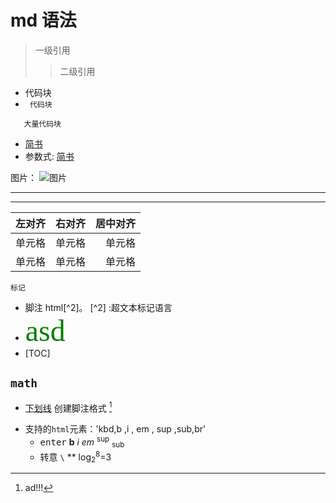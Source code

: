 # md 语法
 > 一级引用
 >> 二级引用
+ 代码块
+ ` 代码块`
``` 
   大量代码块 
``` 
+ [简书](https://www.jianshu.com "链接描述" )
+  参数式: [简书][id]

[id]: https://www.jianshu.com
图片：
![图片](https://ss0.bdstatic.com/70cFvHSh_Q1YnxGkpoWK1HF6hhy/it/u=2856846879,389279115&fm=26&gp=0.jpg "url")
***
---

| 左对齐 | 右对齐 | 居中对齐 |
| --- | :-: | -:|
| 单元格 | 单元格 | 单元格 |
| 单元格 | 单元格 | 单元格 |
 `标记`
+ 脚注 html[^2]。
[^2] :超文本标记语言 
+ <font color=green size=10 face="宋体" >asd</font>
+ [TOC]
## `math`
+ <u>下划线</u>
创建脚注格式 [^baidu]

[^baidu]: ad!!!
+ 支持的`html`元素：'kbd,b ,i , em , sup ,sub,br'
  + <kbd>enter</kbd> <b>b</b> <i>i</i> <em>em</em> <sup>sup</sup> <sub>sub</sub></br>
  + 转意 `\`
  \*\*
log<sub>2</sub><sup>8</sup>=3